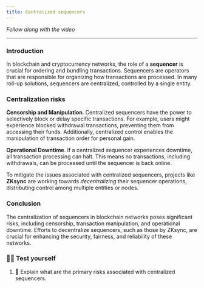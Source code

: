 ```yaml
---
title: Centralized sequencers
---
```


_Follow along with the video_

---

### Introduction

In blockchain and cryptocurrency networks, the role of a **sequencer** is crucial for ordering and bundling transactions. Sequencers are operators that are responsible for organizing how transactions are processed. In many roll-up solutions, sequencers are centralized, controlled by a single entity.

### Centralization risks

**Censorship and Manipulation**. Centralized sequencers have the power to selectively block or delay specific transactions. For example, users might experience blocked withdrawal transactions, preventing them from accessing their funds. Additionally, centralized control enables the manipulation of transaction order for personal gain.

**Operational Downtime**. If a centralized sequencer experiences downtime, all transaction processing can halt. This means no transactions, including withdrawals, can be processed until the sequencer is back online.

To mitigate the issues associated with centralized sequencers, projects like **ZKsync** are working towards _decentralizing_ their sequencer operations, distributing control among multiple entities or nodes.

### Conclusion

The centralization of sequencers in blockchain networks poses significant risks, including censorship, transaction manipulation, and operational downtime. Efforts to decentralize sequencers, such as those by ZKsync, are crucial for enhancing the security, fairness, and reliability of these networks.

### 🧑‍💻 Test yourself

1. 📕 Explain what are the primary risks associated with centralized sequencers.
